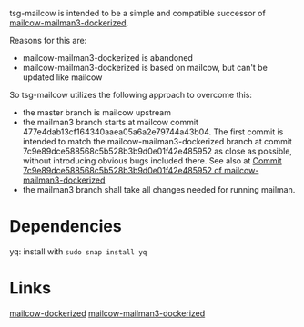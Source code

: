 tsg-mailcow is intended to be a simple and compatible successor of [mailcow-mailman3-dockerized](https://github.com/Shadowghost/mailcow-mailman3-dockerized).
 
Reasons for this are: 
- mailcow-mailman3-dockerized is abandoned
- mailcow-mailman3-dockerized is based on mailcow, but can't be updated like mailcow
 
So tsg-mailcow utilizes the following approach to overcome this:
- the master branch is mailcow upstream
- the mailman3 branch starts at mailcow commit 477e4dab13cf164340aaea05a6a2e79744a43b04. The first commit is intended to match the mailcow-mailman3-dockerized branch at commit 7c9e89dce588568c5b528b3b9d0e01f42e485952 as close as possible, without introducing obvious bugs included there. See also at [Commit 7c9e89dce588568c5b528b3b9d0e01f42e485952 of mailcow-mailman3-dockerized](https://github.com/Shadowghost/mailcow-mailman3-dockerized/tree/7c9e89dce588568c5b528b3b9d0e01f42e485952)
- the mailman3 branch shall take all changes needed for running mailman.


# Dependencies
yq: install with ```sudo snap install yq```


# Links

[mailcow-dockerized](https://github.com/mailcow/mailcow-dockerized)
[mailcow-mailman3-dockerized](https://github.com/Shadowghost/mailcow-mailman3-dockerized)

